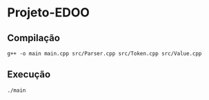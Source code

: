 # Projeto-EDOO

## Compilação

```
g++ -o main main.cpp src/Parser.cpp src/Token.cpp src/Value.cpp
```

## Execução

```
./main
```
